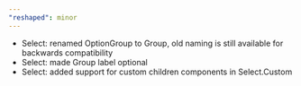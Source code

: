 ```yaml
---
"reshaped": minor
---
```


- Select: renamed OptionGroup to Group, old naming is still available for backwards compatibility
- Select: made Group label optional
- Select: added support for custom children components in Select.Custom

